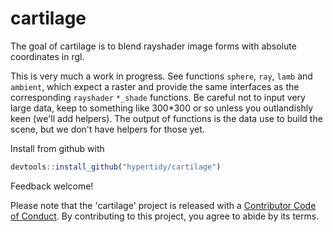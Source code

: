 
<!-- README.md is generated from README.Rmd. Please edit that file -->
cartilage
=========

The goal of cartilage is to blend rayshader image forms with absolute coordinates in rgl.

This is very much a work in progress. See functions `sphere`, `ray`, `lamb` and `ambient`, which expect a raster and provide the same interfaces as the corresponding `rayshader` `*_shade` functions. Be careful not to input very large data, keep to something like 300\*300 or so unless you outlandishly keen (we'll add helpers). The output of functions is the data use to build the scene, but we don't have helpers for those yet.

Install from github with

``` r
devtools::install_github("hypertidy/cartilage")
```

Feedback welcome!

Please note that the 'cartilage' project is released with a [Contributor Code of Conduct](CODE_OF_CONDUCT.md). By contributing to this project, you agree to abide by its terms.
